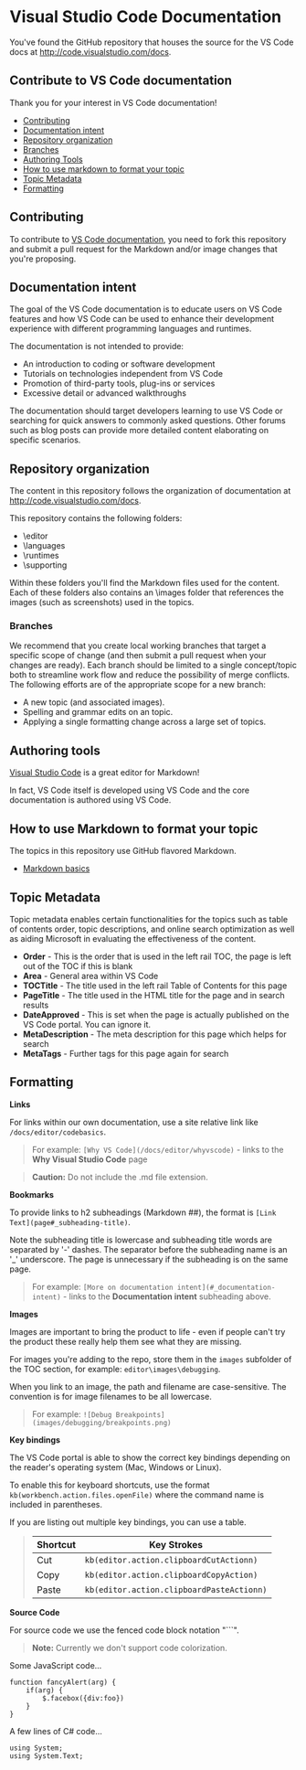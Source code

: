 # Visual Studio Code Documentation

You've found the GitHub repository that houses the source for the VS Code docs at <http://code.visualstudio.com/docs>.

## Contribute to VS Code documentation

Thank you for your interest in VS Code documentation!

* [Contributing](#contributing)
* [Documentation intent](#documentation-intent)
* [Repository organization](#repository-organization)
* [Branches](#branches)
* [Authoring Tools](#authoring-tools)
* [How to use markdown to format your topic](#how-to-use-markdown-to-format-your-topic)
* [Topic Metadata](#topic-metadata)
* [Formatting](#formatting)

## Contributing

To contribute to [VS Code documentation](http://code.visualstudio.com/docs), you need to fork this repository and submit a pull request for the Markdown and/or image changes that you're proposing.

## Documentation intent

The goal of the VS Code documentation is to educate users on VS Code features and how VS Code can be used to enhance their development experience with different programming languages and runtimes.

The documentation is not intended to provide:

* An introduction to coding or software development
* Tutorials on technologies independent from VS Code
* Promotion of third-party tools, plug-ins or services
* Excessive detail or advanced walkthroughs

The documentation should target developers learning to use VS Code or searching for quick answers to commonly asked questions.  Other forums such as blog posts can provide more detailed content elaborating on specific scenarios.

## Repository organization

The content in this repository follows the organization of documentation at <http://code.visualstudio.com/docs>.

This repository contains the following folders:

* \editor
* \languages
* \runtimes
* \supporting

Within these folders you'll find the Markdown files used for the content. Each of these folders also contains an \images folder that references the images (such as screenshots) used in the topics.

### Branches

We recommend that you create local working branches that target a specific scope of change (and then submit a pull request when your changes are ready). Each branch should be limited to a single concept/topic both to streamline work flow and reduce the possibility of merge conflicts.  The following efforts are of the appropriate scope for a new branch:

* A new topic (and associated images).
* Spelling and grammar edits on an topic.
* Applying a single formatting change across a large set of topics.

## Authoring tools

[Visual Studio Code](http://code.visualstudio.com) is a great editor for Markdown!

In fact, VS Code itself is developed using VS Code and the core documentation is authored using VS Code.

## How to use Markdown to format your topic

The topics in this repository use GitHub flavored Markdown.

- [Markdown basics](https://help.github.com/articles/markdown-basics/)

## Topic Metadata

Topic metadata enables certain functionalities for the topics such as table of contents order, topic descriptions, and online search optimization as well as aiding Microsoft in evaluating the effectiveness of the content.

* **Order** - This is the order that is used in the left rail TOC, the page is left out of the TOC if this is blank
* **Area** - General area within VS Code
* **TOCTitle** - The title used in the left rail Table of Contents for this page
* **PageTitle** - The title used in the HTML title for the page and in search results
* **DateApproved** - This is set when the page is actually published on the VS Code portal. You can ignore it.
* **MetaDescription** - The meta description for this page which helps for search
* **MetaTags** - Further tags for this page again for search

## Formatting 

**Links**

For links within our own documentation, use a site relative link like `/docs/editor/codebasics`.

>For example: `[Why VS Code](/docs/editor/whyvscode)` - links to the **Why Visual Studio Code** page

>**Caution:** Do not include the .md file extension.

**Bookmarks**

To provide links to h2 subheadings (Markdown ##), the format is `[Link Text](page#_subheading-title)`.  

Note the subheading title is lowercase and subheading title words are separated by '-' dashes.  The separator before the subheading name is an '_' underscore.  The page is unnecessary if the subheading is on the same page.

>For example: `[More on documentation intent](#_documentation-intent)` - links to the **Documentation intent** subheading above.

**Images**

Images are important to bring the product to life - even if people can't try the product these really help them see what they are missing.

For images you're adding to the repo, store them in the `images` subfolder of the TOC section, for example: `editor\images\debugging`. 

When you link to an image, the path and filename are case-sensitive.  The convention is for image filenames to be all lowercase. 

>For example: `![Debug Breakpoints](images/debugging/breakpoints.png)`

**Key bindings**

The VS Code portal is able to show the correct key bindings depending on the reader's operating system (Mac, Windows or Linux).  

To enable this for keyboard shortcuts, use the format `kb(workbench.action.files.openFile)` where the command name is included in parentheses.  

If you are listing out multiple key bindings, you can use a table.

>Shortcut|Key Strokes
>--------|-----------
>Cut|`kb(editor.action.clipboardCutActionn)`
>Copy|`kb(editor.action.clipboardCopyAction)`
>Paste|`kb(editor.action.clipboardPasteActionn)`

**Source Code**

For source code we use the fenced code block notation "```".

>**Note:** Currently we don't support code colorization.

Some JavaScript code...

```
function fancyAlert(arg) {
	if(arg) {
		$.facebox({div:foo})
	}
}
```

A few lines of C# code...

```
using System;
using System.Text;
```